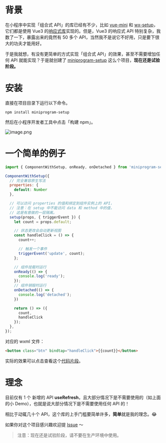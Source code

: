 # 背景
在小程序中实现「组合式 API」的库已经有不少，比如 [vue-mini](https://github.com/vue-mini/vue-mini) 和 [wx-setup](https://github.com/Maizify/wx-setup)，它们都是使用 Vue3 的[响应式库](https://github.com/vuejs/core/tree/main/packages/reactivity)实现的。但是，Vue3 的响应式 API 特别复杂，我数了一下，暴露出来的竟然有 50 多个 API，当然我不是说它不好用，只是要下很大的功夫才能用好。

于是我就想，有没有更简单的方式实现「组合式 API」的效果，甚至不需要增加任何 API 就能实现？于是就创建了 [miniprogram-setup](https://github.com/zhangzhonghe/miniprogram-setup) 这么个项目，**现在还是试验阶段。**

# 安装
直接在项目目录下运行以下命令。

```
npm install miniprogram-setup
```
然后在小程序开发者工具中点击「构建 npm」。

![image.png](https://p9-juejin.byteimg.com/tos-cn-i-k3u1fbpfcp/4fbf5023f3534f31855bd609019b846b~tplv-k3u1fbpfcp-watermark.image?)

# 一个简单的例子

```js
import { ComponentWithSetup, onReady, onDetached } from 'miniprogram-setup';

ComponentWithSetup({
  // 完全兼容原生写法
  properties: {
    default: Number
  },

  // 可以访问 properties 的值和绑定到组件实例上的 API，
  // 注意：在 setup 中不能访问 data 和 method 中的值，
  // 这是有意做的一层隔离。
  setup(props, { triggerEvent }) {
    let count = props.default;

    // 状态更改会自动更新视图
    const handleClick = () => {
      count++;

      // 触发一个事件
      triggerEvent('update', count);
    };

    // 组件挂载时运行
    onReady(() => {
      console.log('ready');
    });
    // 组件销毁时运行
    onDetached(() => {
      console.log('detached');
    })

    return () => ({
      count,
      handleClick
    });
  },
});


```
对应的 wxml 文件：

```html
<button class="btn" bindtap="handleClick">{{count}}</button>
```

实际的效果可以点击查看这个[代码片段](https://developers.weixin.qq.com/s/pLT8IMmI7Rzy)。


# 理念
目前仅有 1 个 新增的 API **useRefresh**，且大部分情况下是不需要使用的（如上面的小 Demo），也就是说大部分情况下是不需要使用任何 API 的！

相比于动辄几十个 API，这个库的上手门槛要简单许多，**简单**就是我的理念。😂

如果你对这个项目感兴趣欢迎提 [Issue](https://github.com/zhangzhonghe/miniprogram-setup/issues) ～

> 注意：现在还是试验阶段，请不要在生产环境中使用。